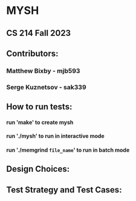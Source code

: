 # MYSH
## CS 214 Fall 2023

## Contributors:
### Matthew Bixby - mjb593
### Serge Kuznetsov - sak339

## How to run tests:

#### run 'make' to create mysh
#### run './mysh' to run in interactive mode
#### run './memgrind `file_name`' to run in batch mode

## Design Choices:



## Test Strategy and Test Cases:

